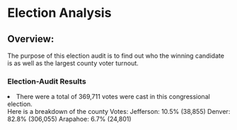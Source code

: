 # Election Analysis

## Overview:

The purpose of this election audit is to find out who the winning candidate is as well as the largest county voter turnout.

### Election-Audit Results
<li>There were a total of 369,711 votes were cast in this congressional election.</li>
Here is a breakdown of the county Votes:
Jefferson: 10.5% (38,855) 
Denver: 82.8% (306,055) 
Arapahoe: 6.7% (24,801) 
